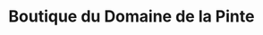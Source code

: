 ---
title: "Boutique du Domaine de la Pinte"
url: /arbois/boutique-du-domaine-de-la-pinte/
shop: Spirituosen
---